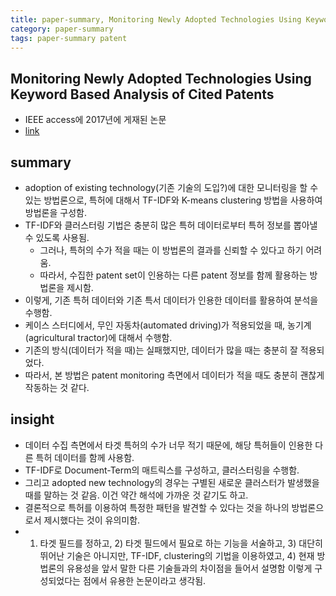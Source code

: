 ```yaml
---
title: paper-summary, Monitoring Newly Adopted Technologies Using Keyword Based Analysis of Cited Patents
category: paper-summary
tags: paper-summary patent 
---
```


## Monitoring Newly Adopted Technologies Using Keyword Based Analysis of Cited Patents

- IEEE access에 2017년에 게재된 논문 
- [link](https://ieeexplore.ieee.org/document/8085383)

## summary 

- adoption of existing technology(기존 기술의 도입?)에 대한 모니터링을 할 수 있는 방법론으로, 특허에 대해서 TF-IDF와 K-means clustering 방법을 사용하여 방법론을 구성함. 
- TF-IDF와 클러스터링 기법은 충분히 많은 특허 데이터로부터 특허 정보를 뽑아낼 수 있도록 사용됨. 
    - 그러나, 특허의 수가 적을 때는 이 방법론의 결과를 신뢰할 수 있다고 하기 어려움.
    - 따라서, 수집한 patent set이 인용하는 다른 patent 정보를 함께 활용하는 방법론을 제시함. 
- 이렇게, 기존 특허 데이터와 기존 특서 데이터가 인용한 데이터를 활용하여 분석을 수행함. 
- 케이스 스터디에서, 무인 자동차(automated driving)가 적용되었을 때, 농기계(agricultural tractor)에 대해서 수행함. 
- 기존의 방식(데이터가 적을 때)는 실패했지만, 데이터가 많을 때는 충분히 잘 적용되었다. 
- 따라서, 본 방법은 patent monitoring 측면에서 데이터가 적을 때도 충분히 괜찮게 작동하는 것 같다. 


## insight 

- 데이터 수집 측면에서 타겟 특허의 수가 너무 적기 때문에, 해당 특허들이 인용한 다른 특허 데이터를 함께 사용함. 
- TF-IDF로 Document-Term의 매트릭스를 구성하고, 클러스터링을 수행함. 
- 그리고 adopted new technology의 경우는 구별된 새로운 클러스터가 발생했을 때를 말하는 것 같음. 이건 약간 해석에 가까운 것 같기도 하고.
- 결론적으로 특허를 이용하여 특정한 패턴을 발견할 수 있다는 것을 하나의 방법론으로서 제시했다는 것이 유의미함. 
- 1) 타겟 필드를 정하고, 2) 타겟 필드에서 필요로 하는 기능을 서술하고, 3) 대단히 뛰어난 기술은 아니지만, TF-IDF, clustering의 기법을 이용하였고, 4) 현재 방법론의 유용성을 앞서 말한 다른 기술들과의 차이점을 들어서 설명함 이렇게 구성되었다는 점에서 유용한 논문이라고 생각됨.